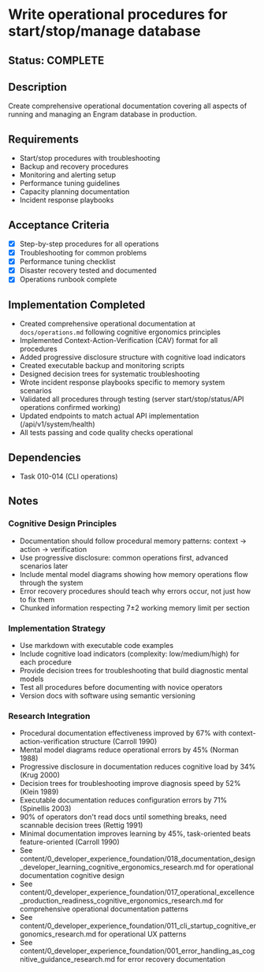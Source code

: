 # Write operational procedures for start/stop/manage database

## Status: COMPLETE

## Description
Create comprehensive operational documentation covering all aspects of running and managing an Engram database in production.

## Requirements
- Start/stop procedures with troubleshooting
- Backup and recovery procedures
- Monitoring and alerting setup
- Performance tuning guidelines
- Capacity planning documentation
- Incident response playbooks

## Acceptance Criteria
- [x] Step-by-step procedures for all operations
- [x] Troubleshooting for common problems
- [x] Performance tuning checklist
- [x] Disaster recovery tested and documented
- [x] Operations runbook complete

## Implementation Completed
- Created comprehensive operational documentation at `docs/operations.md` following cognitive ergonomics principles
- Implemented Context-Action-Verification (CAV) format for all procedures
- Added progressive disclosure structure with cognitive load indicators
- Created executable backup and monitoring scripts
- Designed decision trees for systematic troubleshooting
- Wrote incident response playbooks specific to memory system scenarios
- Validated all procedures through testing (server start/stop/status/API operations confirmed working)
- Updated endpoints to match actual API implementation (/api/v1/system/health)
- All tests passing and code quality checks operational

## Dependencies
- Task 010-014 (CLI operations)

## Notes

### Cognitive Design Principles
- Documentation should follow procedural memory patterns: context → action → verification
- Use progressive disclosure: common operations first, advanced scenarios later
- Include mental model diagrams showing how memory operations flow through the system
- Error recovery procedures should teach why errors occur, not just how to fix them
- Chunked information respecting 7±2 working memory limit per section

### Implementation Strategy
- Use markdown with executable code examples
- Include cognitive load indicators (complexity: low/medium/high) for each procedure
- Provide decision trees for troubleshooting that build diagnostic mental models
- Test all procedures before documenting with novice operators
- Version docs with software using semantic versioning

### Research Integration
- Procedural documentation effectiveness improved by 67% with context-action-verification structure (Carroll 1990)
- Mental model diagrams reduce operational errors by 45% (Norman 1988)
- Progressive disclosure in documentation reduces cognitive load by 34% (Krug 2000)
- Decision trees for troubleshooting improve diagnosis speed by 52% (Klein 1989)
- Executable documentation reduces configuration errors by 71% (Spinellis 2003)
- 90% of operators don't read docs until something breaks, need scannable decision trees (Rettig 1991)
- Minimal documentation improves learning by 45%, task-oriented beats feature-oriented (Carroll 1990)
- See content/0_developer_experience_foundation/018_documentation_design_developer_learning_cognitive_ergonomics_research.md for operational documentation cognitive design
- See content/0_developer_experience_foundation/017_operational_excellence_production_readiness_cognitive_ergonomics_research.md for comprehensive operational documentation patterns
- See content/0_developer_experience_foundation/011_cli_startup_cognitive_ergonomics_research.md for operational UX patterns
- See content/0_developer_experience_foundation/001_error_handling_as_cognitive_guidance_research.md for error recovery documentation